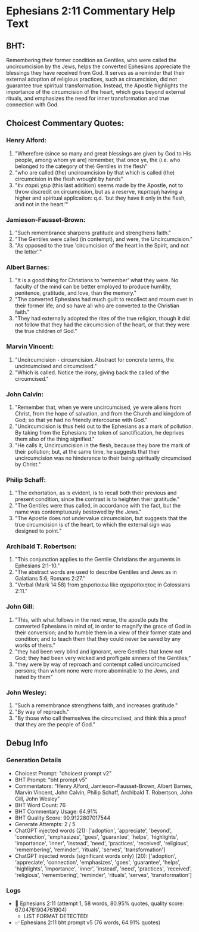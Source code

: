 # Ephesians 2:11 Commentary Help Text

## BHT:
Remembering their former condition as Gentiles, who were called the uncircumcision by the Jews, helps the converted Ephesians appreciate the blessings they have received from God. It serves as a reminder that their external adoption of religious practices, such as circumcision, did not guarantee true spiritual transformation. Instead, the Apostle highlights the importance of the circumcision of the heart, which goes beyond external rituals, and emphasizes the need for inner transformation and true connection with God.

## Choicest Commentary Quotes:
### Henry Alford:
1. "Wherefore (since so many and great blessings are given by God to His people, among whom ye are) remember, that once ye, the (i.e. who belonged to the category of the) Gentiles in the flesh"
2. "who are called (the) uncircumcision by that which is called (the) circumcision in the flesh wrought by hands"
3. "ἐν σαρκὶ χειρ (this last addition) seems made by the Apostle, not to throw discredit on circumcision, but as a reserve, περιτομή having a higher and spiritual application: q.d. ‘but they have it only in the flesh, and not in the heart.’"

### Jamieson-Fausset-Brown:
1. "Such remembrance sharpens gratitude and strengthens faith."
2. "The Gentiles were called (in contempt), and were, the Uncircumcision."
3. "As opposed to the true 'circumcision of the heart in the Spirit, and not the letter'."

### Albert Barnes:
1. "It is a good thing for Christians to 'remember' what they were. No faculty of the mind can be better employed to produce humility, penitence, gratitude, and love, than the memory."
2. "The converted Ephesians had much guilt to recollect and mourn over in their former life; and so have all who are converted to the Christian faith."
3. "They had externally adopted the rites of the true religion, though it did not follow that they had the circumcision of the heart, or that they were the true children of God."

### Marvin Vincent:
1. "Uncircumcision - circumcision. Abstract for concrete terms, the uncircumcised and circumcised."
2. "Which is called. Notice the irony, giving back the called of the circumcised."

### John Calvin:
1. "Remember that, when ye were uncircumcised, ye were aliens from Christ, from the hope of salvation, and from the Church and kingdom of God; so that ye had no friendly intercourse with God."
2. "Uncircumcision is thus held out to the Ephesians as a mark of pollution. By taking from the Ephesians the token of sanctification, he deprives them also of the thing signified."
3. "He calls it, Uncircumcision in the flesh, because they bore the mark of their pollution; but, at the same time, he suggests that their uncircumcision was no hinderance to their being spiritually circumcised by Christ."

### Philip Schaff:
1. "The exhortation, as is evident, is to recall both their previous and present condition, since the contrast is to heighten their gratitude."
2. "The Gentiles were thus called, in accordance with the fact, but the name was contemptuously bestowed by the Jews."
3. "The Apostle does not undervalue circumcision, but suggests that the true circumcision is of the heart, to which the external sign was designed to point."

### Archibald T. Robertson:
1. "This conjunction applies to the Gentile Christians the arguments in Ephesians 2:1-10." 
2. "The abstract words are used to describe Gentiles and Jews as in Galatians 5:6; Romans 2:27."
3. "Verbal (Mark 14:58) from χειροποιεω like αχειροποιητος in Colossians 2:11."

### John Gill:
1. "This, with what follows in the next verse, the apostle puts the converted Ephesians in mind of, in order to magnify the grace of God in their conversion; and to humble them in a view of their former state and condition; and to teach them that they could never be saved by any works of theirs."
2. "they had been very blind and ignorant, were Gentiles that knew not God; they had been very wicked and profligate sinners of the Gentiles;"
3. "they were by way of reproach and contempt called uncircumcised persons; than whom none were more abominable to the Jews, and hated by them"

### John Wesley:
1. "Such a remembrance strengthens faith, and increases gratitude."
2. "By way of reproach."
3. "By those who call themselves the circumcised, and think this a proof that they are the people of God."


## Debug Info
### Generation Details
- Choicest Prompt: "choicest prompt v2"
- BHT Prompt: "bht prompt v5"
- Commentators: "Henry Alford, Jamieson-Fausset-Brown, Albert Barnes, Marvin Vincent, John Calvin, Philip Schaff, Archibald T. Robertson, John Gill, John Wesley"
- BHT Word Count: 76
- BHT Commentary Usage: 64.91%
- BHT Quality Score: 90.9122807017544
- Generate Attempts: 2 / 5
- ChatGPT injected words (21):
	['adoption', 'appreciate', 'beyond', 'connection', 'emphasizes', 'goes', 'guarantee', 'helps', 'highlights', 'importance', 'inner', 'instead', 'need', 'practices', 'received', 'religious', 'remembering', 'reminder', 'rituals', 'serves', 'transformation']
- ChatGPT injected words (significant words only) (20):
	['adoption', 'appreciate', 'connection', 'emphasizes', 'goes', 'guarantee', 'helps', 'highlights', 'importance', 'inner', 'instead', 'need', 'practices', 'received', 'religious', 'remembering', 'reminder', 'rituals', 'serves', 'transformation']

### Logs
- 🔄 Ephesians 2:11 (attempt 1, 58 words, 80.95% quotes, quality score: 67.04761904761904) 
	- LIST FORMAT DETECTED!
- ✅ Ephesians 2:11 bht prompt v5 (76 words, 64.91% quotes)